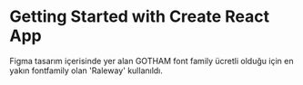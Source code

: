 # Getting Started with Create React App
Figma tasarım içerisinde yer alan GOTHAM font family ücretli olduğu için en yakın fontfamily olan 'Raleway' kullanıldı.
